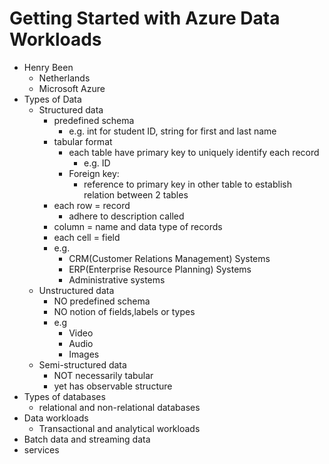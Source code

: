 # Getting Started with Azure Data Workloads

- Henry Been
  - Netherlands
  - Microsoft Azure
- Types of Data
  - Structured data
    - predefined schema
      - e.g. int for student ID, string for first and last name
    - tabular format
      - each table have primary key to uniquely identify each record
        - e.g. ID
      - Foreign key:
        - reference to primary key in other table to establish relation between 2 tables
    - each row = record
      - adhere to description called
    - column = name and data type of records
    - each cell = field
    - e.g.
      - CRM(Customer Relations Management) Systems
      - ERP(Enterprise Resource Planning) Systems
      - Administrative systems
  - Unstructured data
    - NO predefined schema
    - NO notion of fields,labels or types
    - e.g
      - Video
      - Audio
      - Images
  - Semi-structured data
    - NOT necessarily tabular
    - yet has observable structure
- Types of databases
  - relational and non-relational databases
- Data workloads
  - Transactional and analytical workloads
- Batch data and streaming data
- services
